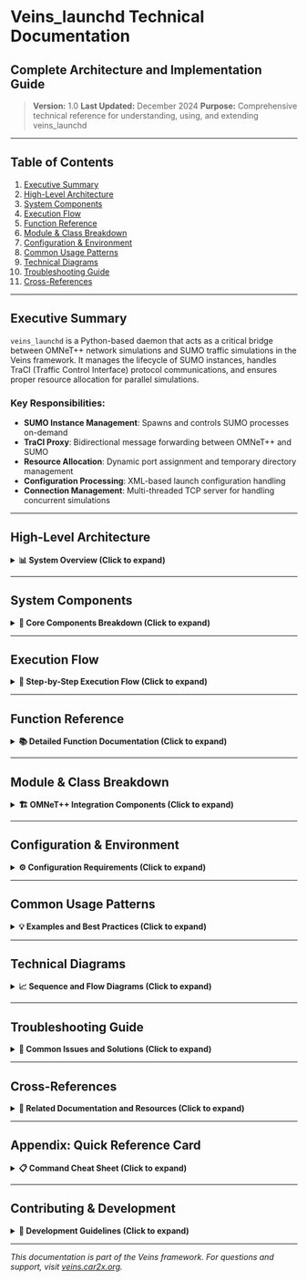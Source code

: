 # Veins_launchd Technical Documentation

## Complete Architecture and Implementation Guide

> **Version:** 1.0
> **Last Updated:** December 2024
> **Purpose:** Comprehensive technical reference for understanding, using, and extending veins_launchd

---

## Table of Contents

1. [Executive Summary](#executive-summary)
2. [High-Level Architecture](#high-level-architecture)
3. [System Components](#system-components)
4. [Execution Flow](#execution-flow)
5. [Function Reference](#function-reference)
6. [Module & Class Breakdown](#module--class-breakdown)
7. [Configuration & Environment](#configuration--environment)
8. [Common Usage Patterns](#common-usage-patterns)
9. [Technical Diagrams](#technical-diagrams)
10. [Troubleshooting Guide](#troubleshooting-guide)
11. [Cross-References](#cross-references)

---

## Executive Summary

`veins_launchd` is a Python-based daemon that acts as a critical bridge between OMNeT++ network simulations and SUMO traffic simulations in the Veins framework. It manages the lifecycle of SUMO instances, handles TraCI (Traffic Control Interface) protocol communications, and ensures proper resource allocation for parallel simulations.

### Key Responsibilities:

- **SUMO Instance Management**: Spawns and controls SUMO processes on-demand
- **TraCI Proxy**: Bidirectional message forwarding between OMNeT++ and SUMO
- **Resource Allocation**: Dynamic port assignment and temporary directory management
- **Configuration Processing**: XML-based launch configuration handling
- **Connection Management**: Multi-threaded TCP server for handling concurrent simulations

---

## High-Level Architecture

<details>
<summary><b>📊 System Overview (Click to expand)</b></summary>

### Component Interaction Model

```
┌─────────────────────────────────────────────────────────────────┐
│                         OMNeT++ Simulation                      │
│  ┌─────────────────────────────────────────────────────────┐  │
│  │         TraCIScenarioManagerLaunchd (C++)               │  │
│  │  - Sends launch configuration                           │  │
│  │  - Manages vehicle nodes                                │  │
│  │  - Controls simulation time                             │  │
│  └─────────────────────────────────────────────────────────┘  │
└─────────────────────────────────────────────────────────────────┘
                              │
                              │ TraCI Protocol (TCP)
                              │ Port: 9999 (default)
                              ▼
┌─────────────────────────────────────────────────────────────────┐
│                      veins_launchd (Python)                     │
│  ┌─────────────────────────────────────────────────────────┐  │
│  │  Main Components:                                        │  │
│  │  • TCP Socket Server (wait_for_connections)             │  │
│  │  • Connection Handler (handle_connection)               │  │
│  │  • Launch Config Parser (parse_launch_configuration)    │  │
│  │  • SUMO Manager (run_sumo)                             │  │
│  │  • Message Proxy (forward_connection)                   │  │
│  └─────────────────────────────────────────────────────────┘  │
└─────────────────────────────────────────────────────────────────┘
                              │
                              │ TraCI Protocol (TCP)
                              │ Dynamic Port Assignment
                              ▼
┌─────────────────────────────────────────────────────────────────┐
│                        SUMO Instance                            │
│  ┌─────────────────────────────────────────────────────────┐  │
│  │  - Traffic simulation                                    │  │
│  │  - Vehicle movement                                      │  │
│  │  - Traffic light control                                 │  │
│  │  - Route management                                      │  │
│  └─────────────────────────────────────────────────────────┘  │
└─────────────────────────────────────────────────────────────────┘
```

### Key Design Principles

1. **Separation of Concerns**: Network simulation (OMNeT++) is decoupled from traffic simulation (SUMO)
2. **Scalability**: Multi-threaded design supports concurrent simulations
3. **Resource Isolation**: Each simulation runs in its own temporary directory
4. **Protocol Transparency**: Acts as a transparent proxy for TraCI messages
5. **Fault Tolerance**: Graceful handling of connection failures and SUMO crashes

</details>

---

## System Components

<details>
<summary><b>🔧 Core Components Breakdown (Click to expand)</b></summary>

### 1. TCP Socket Server

**Location:** `wait_for_connections()` function
**Purpose:** Main entry point that listens for incoming connections

```python
def wait_for_connections(sumo_command, shlex, sumo_port, bind_address,
                        do_daemonize, do_kill, pidfile, keep_temp):
    """
    Open TCP socket, wait for connections, call handle_connection for each
    """
```

**Key Features:**

- Binds to configurable address/port (default: 127.0.0.1:9999)
- Supports daemon mode for background execution
- Handles multiple concurrent connections via threading
- Graceful shutdown on SIGTERM/SIGINT

### 2. Connection Handler

**Location:** `handle_connection()` function
**Purpose:** Manages individual client connections

```python
def handle_connection(sumo_command, shlex, conn, addr, keep_temp):
    """
    Handle incoming connection.
    """
```

**Workflow:**

1. Reads launch configuration from client
2. Processes configuration
3. Spawns SUMO instance
4. Establishes proxy connection

### 3. Launch Configuration Parser

**Location:** `parse_launch_configuration()` function
**Purpose:** Extracts settings from XML configuration

```python
def parse_launch_configuration(launch_xml_string):
    """
    Returns tuple of options set in launch configuration
    """
```

**Parsed Elements:**

- `<basedir>`: Base directory for simulation files
- `<seed>`: Random seed for reproducibility
- `<copy>`: Files to copy to temporary directory

### 4. SUMO Process Manager

**Location:** `run_sumo()` function
**Purpose:** Spawns and manages SUMO subprocess

```python
def run_sumo(runpath, sumo_command, shlex, config_file_name,
            remote_port, seed, client_socket, unused_port_lock, keep_temp):
    """
    Actually run SUMO.
    """
```

**Responsibilities:**

- Creates log files for SUMO output
- Starts SUMO subprocess with proper configuration
- Establishes connection to SUMO's TraCI server
- Manages SUMO lifecycle (including termination)

### 5. Message Proxy

**Location:** `forward_connection()` function
**Purpose:** Bidirectional message forwarding

```python
def forward_connection(client_socket, server_socket, process):
    """
    Proxy connections until either socket runs out of data or process terminates.
    """
```

**Features:**

- Uses `select()` for efficient I/O multiplexing
- TCP_NODELAY for low-latency forwarding
- Handles connection failures gracefully

</details>

---

## Execution Flow

<details>
<summary><b>🔄 Step-by-Step Execution Flow (Click to expand)</b></summary>

### Phase 1: Initialization

1. **Daemon Startup**

   ```bash
   ./bin/veins_launchd -vv -p 9999
   ```

   - Parses command-line arguments
   - Configures logging
   - Opens TCP socket on specified port

2. **Socket Binding**
   - Creates socket with SO_REUSEADDR option
   - Binds to specified address/port
   - Starts listening for connections

### Phase 2: Connection Establishment

3. **Client Connection**

   - OMNeT++ simulation connects via TraCIScenarioManagerLaunchd
   - New thread spawned for each connection
   - Connection details logged

4. **Protocol Handshake**
   - Client may send CMD_GET_VERSION (0x00)
   - Server responds with API version info
   - Establishes protocol compatibility

### Phase 3: Configuration Reception

5. **Launch Configuration**

   - Client sends CMD_FILE_SEND (0x75) command
   - Contains "sumo-launchd.launch.xml" file
   - XML parsed for simulation parameters

6. **Configuration Processing**
   ```xml
   <?xml version="1.0"?>
   <launch>
     <basedir path="/path/to/simulation" />
     <seed value="1234" />
     <copy file="network.net.xml" />
     <copy file="routes.rou.xml" />
     <copy file="sumo.sumo.cfg" type="config" />
   </launch>
   ```

### Phase 4: SUMO Preparation

7. **Temporary Directory Creation**

   - Creates isolated workspace (prefix: "sumo-launchd-tmp-")
   - Copies specified files from basedir
   - Modifies SUMO config with dynamic port and seed

8. **Port Allocation**
   - Acquires lock on unused port finder
   - Finds available port for SUMO TraCI server
   - Updates configuration with port number

### Phase 5: SUMO Execution

9. **Process Launch**

   - Spawns SUMO subprocess
   - Redirects stdout/stderr to log files
   - Waits for SUMO to bind to TraCI port

10. **Connection to SUMO**
    - Attempts connection with exponential backoff
    - Maximum 10 retry attempts
    - Releases port lock after successful connection

### Phase 6: Proxy Mode

11. **Message Forwarding**
    - Enters bidirectional proxy mode
    - Forwards all TraCI messages between client and SUMO
    - Continues until connection closes or SUMO terminates

### Phase 7: Cleanup

12. **Termination**

    - Sends SIGTERM to SUMO process
    - Escalates to SIGKILL if necessary
    - Closes all sockets

13. **Resource Cleanup**
    - Removes temporary directory (unless --keep-temp)
    - Writes result XML with execution status
    - Thread exits

</details>

---

## Function Reference

<details>
<summary><b>📚 Detailed Function Documentation (Click to expand)</b></summary>

### Core Functions

#### `main()`

**Purpose:** Program entry point
**Parameters:** None (uses command-line arguments)
**Returns:** None
**Dependencies:** optparse, logging, signal

**Functionality:**

- Parses command-line options
- Sets up logging configuration
- Installs signal handlers
- Calls `wait_for_connections()`

---

#### `wait_for_connections(sumo_command, shlex, sumo_port, bind_address, do_daemonize, do_kill, pidfile, keep_temp)`

**Purpose:** Main server loop that accepts connections
**Parameters:**

- `sumo_command` (str): Command to execute SUMO
- `shlex` (bool): Whether to use shell parsing for command
- `sumo_port` (int): Port to listen on
- `bind_address` (str): IP address to bind to
- `do_daemonize` (bool): Run as daemon
- `do_kill` (bool): Kill existing daemon first
- `pidfile` (str): Path to PID file
- `keep_temp` (bool): Preserve temporary directories

**Returns:** None
**Dependencies:** socket, start_new_thread
**Error Handling:** Catches SystemExit, KeyboardInterrupt

---

#### `handle_connection(sumo_command, shlex, conn, addr, keep_temp)`

**Purpose:** Handles individual client connection
**Parameters:**

- `sumo_command` (str): SUMO executable command
- `shlex` (bool): Shell parsing flag
- `conn` (socket): Client socket connection
- `addr` (tuple): Client address (IP, port)
- `keep_temp` (bool): Preserve temp files flag

**Returns:** None
**Dependencies:** `read_launch_config()`, `handle_launch_configuration()`
**Error Handling:** Logs exceptions, ensures socket closure

---

#### `read_launch_config(conn)`

**Purpose:** Reads launch configuration from socket
**Parameters:**

- `conn` (socket): Client connection

**Returns:** str - Launch configuration XML
**Dependencies:** struct, socket
**Protocol Details:**

- Expects TraCI message format
- Handles CMD_GET_VERSION gracefully
- Validates CMD_FILE_SEND command

---

#### `parse_launch_configuration(launch_xml_string)`

**Purpose:** Parses XML launch configuration
**Parameters:**

- `launch_xml_string` (str): XML configuration string

**Returns:** tuple(basedir, copy_nodes, seed)
**Dependencies:** xml.dom.minidom
**Validation:**

- Checks for valid root element
- Ensures single basedir/seed nodes
- Default seed: 23423

---

#### `handle_launch_configuration(sumo_command, shlex, launch_xml_string, client_socket, keep_temp)`

**Purpose:** Processes complete launch configuration
**Parameters:**

- `sumo_command` (str): SUMO command
- `shlex` (bool): Shell parsing flag
- `launch_xml_string` (str): XML configuration
- `client_socket` (socket): Client connection
- `keep_temp` (bool): Preserve temp files

**Returns:** str - Result XML with execution status
**Dependencies:** tempfile, shutil
**Workflow:**

1. Creates temporary directory
2. Parses configuration
3. Finds unused port
4. Copies/modifies files
5. Runs SUMO
6. Cleans up resources

---

#### `run_sumo(runpath, sumo_command, shlex, config_file_name, remote_port, seed, client_socket, unused_port_lock, keep_temp)`

**Purpose:** Executes SUMO subprocess
**Parameters:**

- `runpath` (str): Temporary directory path
- `sumo_command` (str): SUMO executable
- `shlex` (bool): Use shell parsing
- `config_file_name` (str): SUMO config filename
- `remote_port` (int): Port for SUMO TraCI
- `seed` (int): Random seed
- `client_socket` (socket): Client connection
- `unused_port_lock` (UnusedPortLock): Port allocation lock
- `keep_temp` (bool): Preserve temp files

**Returns:** str - Result XML
**Dependencies:** subprocess, time, signal
**Error Handling:**

- OSError for process spawn failures
- socket.error for connection issues
- Timeout handling for SUMO termination

---

#### `forward_connection(client_socket, server_socket, process)`

**Purpose:** Proxies messages between client and SUMO
**Parameters:**

- `client_socket` (socket): OMNeT++ connection
- `server_socket` (socket): SUMO connection
- `process` (Popen): SUMO subprocess

**Returns:** None
**Dependencies:** select, socket
**Features:**

- Bidirectional forwarding
- Non-blocking I/O
- TCP_NODELAY for low latency

---

#### `copy_and_modify_files(basedir, copy_nodes, runpath, remote_port, seed)`

**Purpose:** Copies simulation files to temp directory
**Parameters:**

- `basedir` (str): Source directory
- `copy_nodes` (list): XML nodes describing files
- `runpath` (str): Destination directory
- `remote_port` (int): SUMO TraCI port
- `seed` (int): Random seed

**Returns:** str - Config filename
**Dependencies:** xml.dom.minidom, os
**Modifications:**

- Sets remote-port in config
- Sets seed value
- Disables random mode

---

#### `find_unused_port()`

**Purpose:** Finds available TCP port
**Parameters:** None
**Returns:** int - Available port number
**Dependencies:** socket
**Method:** Binds to port 0, lets OS assign

---

#### `daemonize(pidfile)`

**Purpose:** Detaches process to run as daemon
**Parameters:**

- `pidfile` (str): Path to PID file

**Returns:** None
**Dependencies:** os, sys, atexit
**Process:**

1. Double fork to prevent zombies
2. Creates new session
3. Writes PID file
4. Registers cleanup handler

### Helper Classes

#### `UnusedPortLock`

**Purpose:** Thread-safe port allocation
**Methods:**

- `acquire()`: Obtains lock
- `release()`: Releases lock
- `__enter__()/__exit__()`: Context manager support

**Class Variable:**

- `lock`: Shared thread lock

</details>

---

## Module & Class Breakdown

<details>
<summary><b>🏗️ OMNeT++ Integration Components (Click to expand)</b></summary>

### TraCIScenarioManagerLaunchd (C++)

**Location:** `src/veins/modules/mobility/traci/`

#### Class Hierarchy

```
TraCIScenarioManager
    └── TraCIScenarioManagerLaunchd
```

#### Key Methods

##### `initialize(int stage)`

**Purpose:** OMNeT++ initialization hook
**Functionality:**

- Reads launchConfig parameter from omnetpp.ini
- Sets default basedir to network file location
- Configures seed from simulation run number

##### `init_traci()`

**Purpose:** Establishes TraCI connection
**Workflow:**

1. Checks API version compatibility
2. Sends launch configuration via CMD_FILE_SEND
3. Waits for acknowledgment
4. Calls parent class initialization

#### Configuration Parameters

**omnetpp.ini settings:**

```ini
*.manager.host = "localhost"
*.manager.port = 9999
*.manager.launchConfig = xmldoc("erlangen.launchd.xml")
*.manager.autoShutdown = true
*.manager.updateInterval = 1s
```

### TraCI Protocol Constants

**Location:** `src/veins/modules/mobility/traci/TraCIConstants.h`

```cpp
namespace TraCIConstants {
    const uint8_t CMD_FILE_SEND = 0x75;
    const uint8_t CMD_GET_VERSION = 0x00;
    const uint8_t RTYPE_OK = 0x00;
    const uint8_t RTYPE_NOTIMPLEMENTED = 0x01;
}
```

### Message Format

#### TraCI Message Structure

```
┌────────────┬────────────┬────────────┬──────────────┐
│ Msg Length │ Cmd Length │ Command ID │ Command Data │
│  (4 bytes) │  (1 byte)  │  (1 byte)  │  (variable)  │
└────────────┴────────────┴────────────┴──────────────┘
```

#### CMD_FILE_SEND Payload

```
┌──────────────┬──────────────┬──────────────┬──────────────┐
│ Filename Len │   Filename   │  Data Length │     Data     │
│   (4 bytes)  │  (variable)  │   (4 bytes)  │  (variable)  │
└──────────────┴──────────────┴──────────────┴──────────────┘
```

</details>

---

## Configuration & Environment

<details>
<summary><b>⚙️ Configuration Requirements (Click to expand)</b></summary>

### Command-Line Options

```bash
veins_launchd [options]

Options:
  -h, --help            Show help message and exit
  -c COMMAND, --command=COMMAND
                        Run SUMO as COMMAND [default: sumo]
  -s, --shlex           Treat command as shell string, replace {} with params
  -p PORT, --port=PORT  Listen for connections on PORT [default: 9999]
  -b ADDRESS, --bind=ADDRESS
                        Bind to ADDRESS [default: 127.0.0.1]
  -L LOGFILE, --logfile=LOGFILE
                        Log messages to LOGFILE [default: /tmp/sumo-launchd.log]
  -v, --verbose         Increase verbosity (can be used multiple times)
  -q, --quiet           Decrease verbosity
  -d, --daemon          Detach and run as daemon
  -k, --kill            Send SIGTERM to running daemon first
  -P PIDFILE, --pidfile=PIDFILE
                        PID file location [default: /tmp/sumo-launchd.pid]
  -t, --keep-temp       Keep all temporary files
```

### Environment Variables

| Variable    | Purpose                           | Default      |
| ----------- | --------------------------------- | ------------ |
| `PATH`      | Must include SUMO binary location | System PATH  |
| `SUMO_HOME` | SUMO installation directory       | Not required |
| `TMPDIR`    | Temporary file location           | `/tmp`       |

### Launch Configuration XML Schema

```xml
<?xml version="1.0"?>
<launch>
    <!-- Optional: Base directory for files -->
    <basedir path="/absolute/path/to/files" />

    <!-- Optional: Random seed (default: 23423) -->
    <seed value="12345" />

    <!-- Required: Files to copy -->
    <copy file="network.net.xml" />
    <copy file="routes.rou.xml" />
    <copy file="additional.xml" />

    <!-- Required: SUMO configuration (must have type="config") -->
    <copy file="simulation.sumo.cfg" type="config" />
</launch>
```

### SUMO Configuration Modifications

The daemon automatically modifies the SUMO configuration:

```xml
<!-- Added/Modified by veins_launchd -->
<remote-port value="[dynamic_port]" />
<seed value="[specified_seed]" />
<random value="false" />
```

### Directory Structure

```
/tmp/sumo-launchd-tmp-XXXXXX/
├── network.net.xml           # Network topology
├── routes.rou.xml            # Vehicle routes
├── simulation.sumo.cfg       # Modified config
├── sumo-launchd.out.log     # SUMO stdout
└── sumo-launchd.err.log     # SUMO stderr
```

### Logging Configuration

**Log Levels:**

- ERROR: Critical failures only
- WARN: Warnings and errors (default)
- INFO: General information (-v)
- DEBUG: Detailed debugging (-vv)

**Log Format:**

```
[TIMESTAMP] [LEVEL] [MODULE] Message
```

</details>

---

## Common Usage Patterns

<details>
<summary><b>💡 Examples and Best Practices (Click to expand)</b></summary>

### Basic Usage

#### 1. Starting the Daemon

```bash
# Foreground mode with verbose logging
./bin/veins_launchd -vv

# Background daemon mode
./bin/veins_launchd -d

# Custom port and logging
./bin/veins_launchd -p 8888 -L /var/log/veins.log -v
```

#### 2. OMNeT++ Configuration

```ini
[General]
*.manager.moduleType = "TraCIScenarioManagerLaunchd"
*.manager.host = "localhost"
*.manager.port = 9999
*.manager.launchConfig = xmldoc("launch.xml")
```

#### 3. Launch Configuration Examples

**Simple Configuration:**

```xml
<?xml version="1.0"?>
<launch>
    <copy file="simple.net.xml" />
    <copy file="simple.rou.xml" />
    <copy file="simple.sumo.cfg" type="config" />
</launch>
```

**Complex Configuration with Custom Paths:**

```xml
<?xml version="1.0"?>
<launch>
    <basedir path="/home/user/simulations/urban" />
    <seed value="42" />
    <copy file="manhattan.net.xml" />
    <copy file="traffic.rou.xml" />
    <copy file="pedestrians.rou.xml" />
    <copy file="tls.add.xml" />
    <copy file="urban.sumo.cfg" type="config" />
</launch>
```

### Advanced Patterns

#### Running Multiple Simulations

```bash
# Start multiple daemons on different ports
./bin/veins_launchd -p 9999 -P /tmp/veins1.pid &
./bin/veins_launchd -p 9998 -P /tmp/veins2.pid &
```

#### Using Custom SUMO Binaries

```bash
# Use specific SUMO version
./bin/veins_launchd -c /opt/sumo-1.8.0/bin/sumo

# Use SUMO-GUI for debugging
./bin/veins_launchd -c sumo-gui

# Use shell command with parameters
./bin/veins_launchd -s -c "sumo --step-length 0.1 {}"
```

#### Debugging Failed Simulations

```bash
# Keep temporary files for inspection
./bin/veins_launchd -vv --keep-temp

# Check logs after failure
tail -f /tmp/sumo-launchd.log
ls -la /tmp/sumo-launchd-tmp-*/
cat /tmp/sumo-launchd-tmp-*/sumo-launchd.err.log
```

### Performance Optimization

#### 1. Connection Pooling

- Reuse daemon instance for multiple simulations
- Reduces startup overhead

#### 2. Resource Limits

```bash
# Increase file descriptor limit
ulimit -n 4096

# Set process priority
nice -n -5 ./bin/veins_launchd
```

#### 3. Network Optimization

- Use localhost for same-machine setups
- Consider Unix domain sockets for future versions

### Security Considerations

#### 1. Bind to Localhost Only

```bash
# Secure: Local connections only
./bin/veins_launchd -b 127.0.0.1

# Insecure: Accepts remote connections
./bin/veins_launchd -b 0.0.0.0  # AVOID!
```

#### 2. File System Permissions

```bash
# Set restrictive permissions on temp directory
export TMPDIR=/secure/tmp
chmod 700 /secure/tmp
```

#### 3. Process Isolation

- Run as non-root user
- Use separate user for production

</details>

---

## Technical Diagrams

<details>
<summary><b>📈 Sequence and Flow Diagrams (Click to expand)</b></summary>

### Connection Establishment Sequence

```mermaid
sequenceDiagram
    participant O as OMNeT++
    participant V as veins_launchd
    participant S as SUMO

    O->>V: TCP Connect (port 9999)
    V->>V: Spawn handler thread
    O->>V: CMD_GET_VERSION (optional)
    V->>O: Version response
    O->>V: CMD_FILE_SEND<br/>"sumo-launchd.launch.xml"
    V->>V: Parse XML configuration
    V->>V: Create temp directory
    V->>V: Copy & modify files
    V->>V: Find unused port
    V->>S: Start SUMO process
    S->>S: Bind to TraCI port
    V->>S: Connect to SUMO
    V->>O: OK response
    O->>V: TraCI commands
    V->>S: Forward commands
    S->>V: TraCI responses
    V->>O: Forward responses
    Note over O,S: Simulation runs...
    O->>V: Close connection
    V->>S: SIGTERM
    S->>S: Shutdown
    V->>V: Cleanup temp files
```

### State Machine Diagram

```mermaid
stateDiagram-v2
    [*] --> Listening: Start daemon
    Listening --> Connected: Accept connection
    Connected --> Authenticated: Version check
    Authenticated --> Configured: Receive launch config
    Configured --> Preparing: Parse XML
    Preparing --> Starting: Create temp dir
    Starting --> Running: Launch SUMO
    Running --> Proxying: Connect to SUMO
    Proxying --> Proxying: Forward messages
    Proxying --> Terminating: Connection closed
    Terminating --> Cleanup: Kill SUMO
    Cleanup --> Listening: Thread exits
    Listening --> [*]: Shutdown signal
```

### Data Flow Diagram

```mermaid
graph TD
    A[OMNeT++ Simulation] -->|Launch Config XML| B[veins_launchd]
    B -->|Parse| C[Config Parser]
    C -->|Extract| D[File List]
    C -->|Extract| E[Seed Value]
    C -->|Extract| F[Base Directory]

    D --> G[File Copier]
    E --> G
    F --> G

    G -->|Modified Files| H[Temp Directory]

    B -->|Start Process| I[SUMO]
    H -->|Config Files| I

    I -.->|TraCI Port| B
    B -.->|Proxy| A

    style A fill:#f9f,stroke:#333,stroke-width:2px
    style I fill:#9f9,stroke:#333,stroke-width:2px
    style B fill:#99f,stroke:#333,stroke-width:2px
```

### Component Interaction Timeline

```
Time →
│
├─ T0: Daemon startup
│  └─ Socket bind on port 9999
│
├─ T1: Client connection
│  ├─ Thread spawn
│  └─ Socket accept
│
├─ T2: Configuration reception
│  ├─ Read TraCI message
│  └─ Parse XML
│
├─ T3: Resource allocation
│  ├─ Create temp directory
│  ├─ Copy files
│  └─ Find free port
│
├─ T4: SUMO launch
│  ├─ Spawn subprocess
│  └─ Wait for TraCI bind
│
├─ T5: Proxy establishment
│  ├─ Connect to SUMO
│  └─ Enter forwarding loop
│
├─ T6: Simulation execution
│  └─ Bidirectional message flow
│
├─ T7: Termination
│  ├─ Client disconnect
│  ├─ SUMO shutdown
│  └─ Resource cleanup
│
└─ T8: Ready for next connection
```

</details>

---

## Troubleshooting Guide

<details>
<summary><b>🔧 Common Issues and Solutions (Click to expand)</b></summary>

### Connection Issues

#### Problem: "Connection refused" error

**Symptoms:**

```
Error: Connection to TraCI server refused
```

**Solutions:**

1. Check daemon is running: `ps aux | grep veins_launchd`
2. Verify port: `netstat -an | grep 9999`
3. Check firewall: `sudo iptables -L`
4. Start daemon: `./bin/veins_launchd -vv`

#### Problem: "Address already in use"

**Symptoms:**

```
OSError: [Errno 98] Address already in use
```

**Solutions:**

1. Kill existing daemon: `./bin/veins_launchd -k`
2. Find process: `lsof -i :9999`
3. Use different port: `./bin/veins_launchd -p 9998`

### SUMO Launch Issues

#### Problem: SUMO fails to start

**Symptoms:**

```
Could not start SUMO: [Errno 2] No such file or directory
```

**Solutions:**

1. Check SUMO installation: `which sumo`
2. Specify full path: `-c /usr/local/bin/sumo`
3. Verify PATH: `echo $PATH`
4. Install SUMO: `apt-get install sumo`

#### Problem: SUMO crashes immediately

**Symptoms:**

```
Exited with error code 1
Check sumo-launchd.err.log
```

**Solutions:**

1. Keep temp files: `--keep-temp`
2. Check error log: `/tmp/sumo-launchd-tmp-*/sumo-launchd.err.log`
3. Validate network file: `sumo --net-file network.net.xml`
4. Check routes: `sumo --route-files routes.rou.xml`

### Configuration Issues

#### Problem: Invalid launch configuration

**Symptoms:**

```
RuntimeError: launch config root element not <launch>
```

**Solutions:**

1. Validate XML syntax
2. Check root element is `<launch>`
3. Ensure config file has `type="config"`
4. Verify file paths exist

#### Problem: Files not found

**Symptoms:**

```
RuntimeError: file "network.net.xml" does not exist
```

**Solutions:**

1. Check basedir setting
2. Use absolute paths
3. Verify file permissions
4. Check working directory

### Performance Issues

#### Problem: Slow simulation startup

**Symptoms:**

- Long delay before simulation starts
- High CPU usage during initialization

**Solutions:**

1. Reduce file sizes
2. Use binary formats
3. Increase connection timeout
4. Profile with `--keep-temp`

#### Problem: Message forwarding lag

**Symptoms:**

- Delayed vehicle updates
- Choppy movement

**Solutions:**

1. Check network latency
2. Disable Nagle: TCP_NODELAY is set
3. Increase socket buffer size
4. Use localhost instead of IP

### Debug Techniques

#### Enable Maximum Logging

```bash
./bin/veins_launchd -vv -L debug.log --keep-temp
```

#### Monitor in Real-Time

```bash
tail -f /tmp/sumo-launchd.log
strace -p $(pidof python3)
tcpdump -i lo port 9999
```

#### Analyze Temp Directory

```bash
find /tmp/sumo-launchd-tmp-* -type f -exec ls -la {} \;
grep ERROR /tmp/sumo-launchd-tmp-*/sumo-launchd.err.log
```

</details>

---

## Cross-References

<details>
<summary><b>🔗 Related Documentation and Resources (Click to expand)</b></summary>

### Internal References

#### Veins Components

- [TraCIScenarioManager](src/veins/modules/mobility/traci/TraCIScenarioManager.h) - Base class for TraCI management
- [TraCIConnection](src/veins/modules/mobility/traci/TraCIConnection.h) - Low-level TraCI protocol handling
- [TraCICommandInterface](src/veins/modules/mobility/traci/TraCICommandInterface.h) - High-level TraCI commands
- [TraCIConstants](src/veins/modules/mobility/traci/TraCIConstants.h) - Protocol constants and definitions

#### Example Configurations

- [erlangen.launchd.xml](examples/veins/erlangen.launchd.xml) - Sample launch configuration
- [omnetpp.ini](examples/veins/omnetpp.ini) - OMNeT++ configuration example
- [RSUExampleScenario.ned](examples/veins/RSUExampleScenario.ned) - Network description

### External References

#### SUMO Documentation

- [TraCI Protocol Specification](https://sumo.dlr.de/docs/TraCI/Protocol.html)
- [SUMO Configuration](https://sumo.dlr.de/docs/sumo.html)
- [Network Building](https://sumo.dlr.de/docs/Networks/PlainXML.html)

#### OMNeT++ Resources

- [OMNeT++ Manual](https://omnetpp.org/documentation/)
- [NED Language](https://doc.omnetpp.org/omnetpp/manual/#cha:ned-lang)
- [Configuration Reference](https://doc.omnetpp.org/omnetpp/manual/#cha:config-reference)

#### Veins Documentation

- [Official Website](http://veins.car2x.org/)
- [Veins Tutorial](http://veins.car2x.org/tutorial/)
- [API Documentation](http://veins.car2x.org/documentation/)

### Related Papers

1. **"Bidirectionally Coupled Network and Road Traffic Simulation for Improved IVC Analysis"**

   - Sommer, C., German, R., & Dressler, F. (2011)
   - IEEE Transactions on Mobile Computing

2. **"Veins: The Open Source Vehicular Network Simulation Framework"**
   - Sommer, C., et al. (2019)
   - Recent Advances in Network Simulation

### Community Resources

- [Veins Mailing List](http://veins.car2x.org/support/)
- [GitHub Repository](https://github.com/sommer/veins)
- [Stack Overflow Tag](https://stackoverflow.com/questions/tagged/veins)

</details>

---

## Appendix: Quick Reference Card

<details>
<summary><b>📋 Command Cheat Sheet (Click to expand)</b></summary>

### Essential Commands

```bash
# Start daemon (foreground, verbose)
./bin/veins_launchd -vv

# Start daemon (background)
./bin/veins_launchd -d

# Stop daemon
./bin/veins_launchd -k

# Custom configuration
./bin/veins_launchd -p 8888 -c sumo-gui -vv --keep-temp

# Check status
ps aux | grep veins_launchd
netstat -tlnp | grep 9999
tail -f /tmp/sumo-launchd.log
```

### Configuration Templates

**Minimal launch.xml:**

```xml
<?xml version="1.0"?>
<launch>
    <copy file="network.net.xml" />
    <copy file="routes.rou.xml" />
    <copy file="config.sumo.cfg" type="config" />
</launch>
```

**Full launch.xml:**

```xml
<?xml version="1.0"?>
<launch>
    <basedir path="/path/to/files" />
    <seed value="12345" />
    <copy file="network.net.xml" />
    <copy file="routes.rou.xml" />
    <copy file="additional.xml" />
    <copy file="config.sumo.cfg" type="config" />
</launch>
```

**OMNeT++ Configuration:**

```ini
*.manager.moduleType = "org.car2x.veins.modules.mobility.traci.TraCIScenarioManagerLaunchd"
*.manager.updateInterval = 0.1s
*.manager.host = "localhost"
*.manager.port = 9999
*.manager.autoShutdown = true
*.manager.launchConfig = xmldoc("launch.xml")
```

### Debugging Workflow

1. **Enable verbose logging:** `-vv`
2. **Keep temporary files:** `--keep-temp`
3. **Check daemon log:** `/tmp/sumo-launchd.log`
4. **Check SUMO logs:** `/tmp/sumo-launchd-tmp-*/sumo-launchd.*.log`
5. **Validate configuration:** `xmllint --noout launch.xml`
6. **Test SUMO directly:** `sumo -c config.sumo.cfg`

</details>

---

## Contributing & Development

<details>
<summary><b>👥 Development Guidelines (Click to expand)</b></summary>

### Code Style

- Python 3 compatible
- PEP 8 compliance
- Comprehensive docstrings
- Type hints (future enhancement)

### Testing

```bash
# Unit tests (to be added)
python -m pytest tests/

# Integration test
./test_veins_launchd.sh
```

### Future Enhancements

1. **WebSocket support** for browser-based clients
2. **REST API** for configuration management
3. **Metrics collection** for performance monitoring
4. **Docker container** for isolated execution
5. **Kubernetes operator** for cloud deployment

### Contributing Process

1. Fork repository
2. Create feature branch
3. Write tests
4. Submit pull request
5. Update documentation

</details>

---

_This documentation is part of the Veins framework. For questions and support, visit [veins.car2x.org](http://veins.car2x.org/)._
